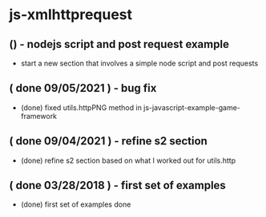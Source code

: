 # js-xmlhttprequest

## () - nodejs script and post request example
* start a new section that involves a simple node script and post requests

## ( done 09/05/2021 ) - bug fix
* (done) fixed utils.httpPNG method in js-javascript-example-game-framework

## ( done 09/04/2021 ) - refine s2 section
* (done) refine s2 section based on what I worked out for utils.http

## ( done 03/28/2018 ) - first set of examples
* (done) first set of examples done
